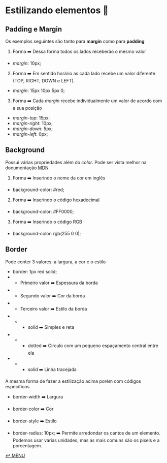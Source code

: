 # Estilizando elementos :small_blue_diamond:

## Padding e Margin
Os exemplos seguintes são tanto para **margin** como para **padding**
1. Forma :arrow_right: Dessa forma todos os lados receberão o mesmo valor
- *margin*: 10px; 

2. Forma :arrow_right: Em sentido horário as cada lado recebe um valor diferente (TOP, RIGHT, DOWN e LEFT).
- *margin*: 15px 10px 5px 0; 

3. Forma :arrow_right: Cada *margin* recebe individualmente um valor de acordo com a sua posição
- *margin-top*: 15px;
- *margin-right*: 10px;
- *margin-down*: 5px;
- *margin-left*: 0px;

## Background
Possui várias propriedades além do *color*. Pode ser vista melhor na documentação [MDN](https://developer.mozilla.org/pt-BR/docs/Web/CSS/background)

1. Forma :arrow_right: Inserindo o nome da cor em inglês
- background-color: #red;
2. Forma :arrow_right: Inserindo o código hexadecimal
- background-color: #FF0000;
3. Forma :arrow_right: Inserindo o código RGB
- background-color: rgb(255 0 0);

## Border
Pode conter 3 valores: a largura, a cor e o estilo

- border: 1px red solid;
- - Primeiro valor :arrow_right: Espessura da borda
- - Segundo valor :arrow_right: Cor da borda
- - Terceiro valor :arrow_right: Estilo da borda
- - - solid :arrow_right: Simples e reta
- - - dotted :arrow_right: Círculo com um pequeno espaçamento central entre ela
- - - solid :arrow_right: Linha tracejada

A mesma forma de fazer a estilização acima porém com códigos específicos
- border-width :arrow_right: Largura
- border-color :arrow_right: Cor
- border-style :arrow_right: Estilo

- border-radius: 10px; :arrow_right: Permite arredondar os cantos de um elemento. Podemos usar várias unidades, mas as mais comuns são os pixels e a porcentagem.

[:leftwards_arrow_with_hook: MENU](README.md)